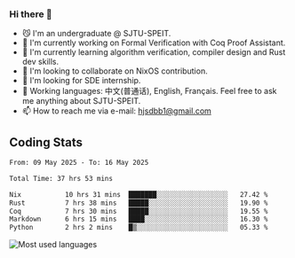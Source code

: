 ### Hi there 👋

<!--
**definfo/definfo** is a ✨ _special_ ✨ repository because its `README.md` (this file) appears on your GitHub profile.

Here are some ideas to get you started:

- 🔭 I’m currently working on ...
- 🌱 I’m currently learning ...
- 👯 I’m looking to collaborate on ...
- 🤔 I’m looking for help with ...
- 💬 Ask me about ...
- 📫 How to reach me: ...
- 😄 Pronouns: ...
- ⚡ Fun fact: ...
-->

- 😼 I'm an undergraduate @ SJTU-SPEIT.
- 🔭 I'm currently working on Formal Verification with Coq Proof Assistant.
- 🌱 I'm currently learning algorithm verification, compiler design and Rust dev skills.
- 👯 I'm looking to collaborate on NixOS contribution.
- 🤔 I'm looking for SDE internship.
- 💬 Working languages: 中文(普通话), English, Français. Feel free to ask me anything about SJTU-SPEIT.
- 📫 How to reach me via e-mail: hjsdbb1@gmail.com

## Coding Stats

<!--START_SECTION:waka-->

```txt
From: 09 May 2025 - To: 16 May 2025

Total Time: 37 hrs 53 mins

Nix           10 hrs 31 mins  ███████░░░░░░░░░░░░░░░░░░   27.42 %
Rust          7 hrs 38 mins   █████░░░░░░░░░░░░░░░░░░░░   19.90 %
Coq           7 hrs 30 mins   █████░░░░░░░░░░░░░░░░░░░░   19.55 %
Markdown      6 hrs 15 mins   ████░░░░░░░░░░░░░░░░░░░░░   16.30 %
Python        2 hrs 2 mins    █▒░░░░░░░░░░░░░░░░░░░░░░░   05.33 %
```

<!--END_SECTION:waka-->

![Most used languages](https://github-readme-stats.vercel.app/api/top-langs/?username=definfo&layout=donut&theme=dracula&exclude_repo=xv6-labs-2023)

